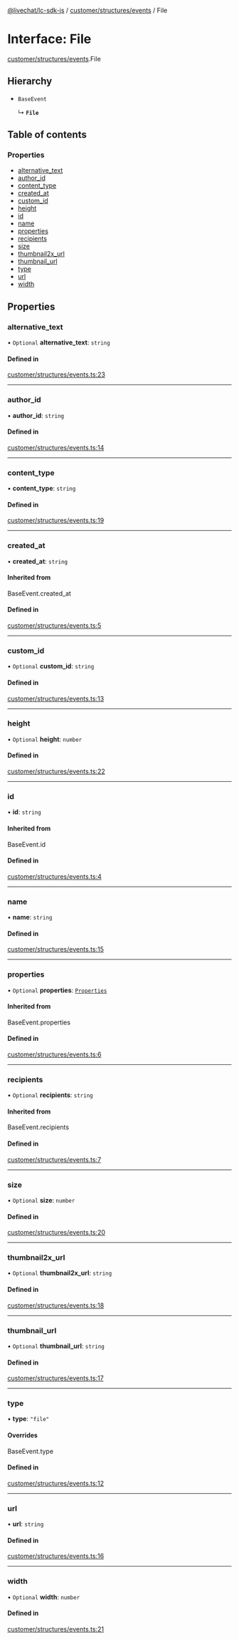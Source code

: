 [@livechat/lc-sdk-js](../README.md) / [customer/structures/events](../modules/customer_structures_events.md) / File

# Interface: File

[customer/structures/events](../modules/customer_structures_events.md).File

## Hierarchy

- `BaseEvent`

  ↳ **`File`**

## Table of contents

### Properties

- [alternative\_text](customer_structures_events.File.md#alternative_text)
- [author\_id](customer_structures_events.File.md#author_id)
- [content\_type](customer_structures_events.File.md#content_type)
- [created\_at](customer_structures_events.File.md#created_at)
- [custom\_id](customer_structures_events.File.md#custom_id)
- [height](customer_structures_events.File.md#height)
- [id](customer_structures_events.File.md#id)
- [name](customer_structures_events.File.md#name)
- [properties](customer_structures_events.File.md#properties)
- [recipients](customer_structures_events.File.md#recipients)
- [size](customer_structures_events.File.md#size)
- [thumbnail2x\_url](customer_structures_events.File.md#thumbnail2x_url)
- [thumbnail\_url](customer_structures_events.File.md#thumbnail_url)
- [type](customer_structures_events.File.md#type)
- [url](customer_structures_events.File.md#url)
- [width](customer_structures_events.File.md#width)

## Properties

### alternative\_text

• `Optional` **alternative\_text**: `string`

#### Defined in

[customer/structures/events.ts:23](https://github.com/livechat/lc-sdk-js/blob/10347df/src/customer/structures/events.ts#L23)

___

### author\_id

• **author\_id**: `string`

#### Defined in

[customer/structures/events.ts:14](https://github.com/livechat/lc-sdk-js/blob/10347df/src/customer/structures/events.ts#L14)

___

### content\_type

• **content\_type**: `string`

#### Defined in

[customer/structures/events.ts:19](https://github.com/livechat/lc-sdk-js/blob/10347df/src/customer/structures/events.ts#L19)

___

### created\_at

• **created\_at**: `string`

#### Inherited from

BaseEvent.created\_at

#### Defined in

[customer/structures/events.ts:5](https://github.com/livechat/lc-sdk-js/blob/10347df/src/customer/structures/events.ts#L5)

___

### custom\_id

• `Optional` **custom\_id**: `string`

#### Defined in

[customer/structures/events.ts:13](https://github.com/livechat/lc-sdk-js/blob/10347df/src/customer/structures/events.ts#L13)

___

### height

• `Optional` **height**: `number`

#### Defined in

[customer/structures/events.ts:22](https://github.com/livechat/lc-sdk-js/blob/10347df/src/customer/structures/events.ts#L22)

___

### id

• **id**: `string`

#### Inherited from

BaseEvent.id

#### Defined in

[customer/structures/events.ts:4](https://github.com/livechat/lc-sdk-js/blob/10347df/src/customer/structures/events.ts#L4)

___

### name

• **name**: `string`

#### Defined in

[customer/structures/events.ts:15](https://github.com/livechat/lc-sdk-js/blob/10347df/src/customer/structures/events.ts#L15)

___

### properties

• `Optional` **properties**: [`Properties`](customer_structures_structures.Properties.md)

#### Inherited from

BaseEvent.properties

#### Defined in

[customer/structures/events.ts:6](https://github.com/livechat/lc-sdk-js/blob/10347df/src/customer/structures/events.ts#L6)

___

### recipients

• `Optional` **recipients**: `string`

#### Inherited from

BaseEvent.recipients

#### Defined in

[customer/structures/events.ts:7](https://github.com/livechat/lc-sdk-js/blob/10347df/src/customer/structures/events.ts#L7)

___

### size

• `Optional` **size**: `number`

#### Defined in

[customer/structures/events.ts:20](https://github.com/livechat/lc-sdk-js/blob/10347df/src/customer/structures/events.ts#L20)

___

### thumbnail2x\_url

• `Optional` **thumbnail2x\_url**: `string`

#### Defined in

[customer/structures/events.ts:18](https://github.com/livechat/lc-sdk-js/blob/10347df/src/customer/structures/events.ts#L18)

___

### thumbnail\_url

• `Optional` **thumbnail\_url**: `string`

#### Defined in

[customer/structures/events.ts:17](https://github.com/livechat/lc-sdk-js/blob/10347df/src/customer/structures/events.ts#L17)

___

### type

• **type**: ``"file"``

#### Overrides

BaseEvent.type

#### Defined in

[customer/structures/events.ts:12](https://github.com/livechat/lc-sdk-js/blob/10347df/src/customer/structures/events.ts#L12)

___

### url

• **url**: `string`

#### Defined in

[customer/structures/events.ts:16](https://github.com/livechat/lc-sdk-js/blob/10347df/src/customer/structures/events.ts#L16)

___

### width

• `Optional` **width**: `number`

#### Defined in

[customer/structures/events.ts:21](https://github.com/livechat/lc-sdk-js/blob/10347df/src/customer/structures/events.ts#L21)

